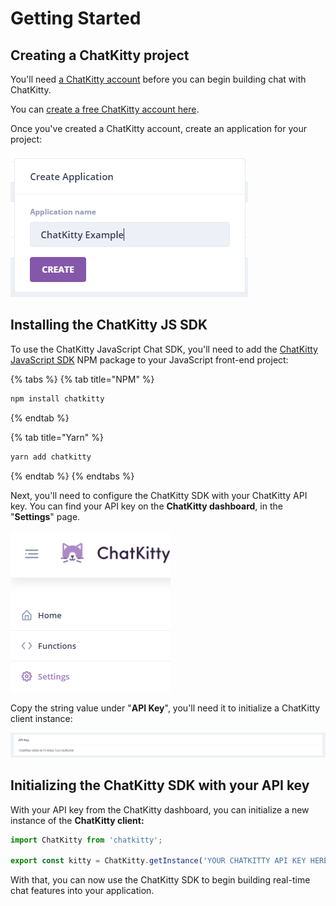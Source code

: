 # Getting Started

## Creating a ChatKitty project

You'll need [a ChatKitty account](https://dashboard.chatkitty.com/authorization/register) before you can begin building chat with ChatKitty.   
  
You can [create a free ChatKitty account here](https://dashboard.chatkitty.com/authorization/register).  
  
Once you've created a ChatKitty account, create an application for your project:  


![Create an application for your project](../.gitbook/assets/screenshot-chatkitty-create-application.png)

## Installing the ChatKitty JS SDK

To use the ChatKitty JavaScript Chat SDK, you'll need to add the [ChatKitty JavaScript SDK](https://www.npmjs.com/package/chatkitty) NPM package to your JavaScript front-end project:

{% tabs %}
{% tab title="NPM" %}
```bash
npm install chatkitty
```
{% endtab %}

{% tab title="Yarn" %}
```bash
yarn add chatkitty
```
{% endtab %}
{% endtabs %}

Next, you'll need to configure the ChatKitty SDK with your ChatKitty API key. You can find your API key on the **ChatKitty dashboard**, in the "**Settings**" page.

![From the ChatKitty dashboard](../.gitbook/assets/screenshot-chatkitty-side-menu-settings.png)

Copy the string value under "**API Key**", you'll need it to initialize a ChatKitty client instance:

![Unique string used to identify your project](../.gitbook/assets/screenshot-chatkitty-settings-api-key.png)

## Initializing the ChatKitty SDK with your API key

With your API key from the ChatKitty dashboard, you can initialize a new instance of the **ChatKitty client:**

```javascript
import ChatKitty from 'chatkitty';

export const kitty = ChatKitty.getInstance('YOUR CHATKITTY API KEY HERE');
```

With that, you can now use the ChatKitty SDK to begin building real-time chat features into your application.

